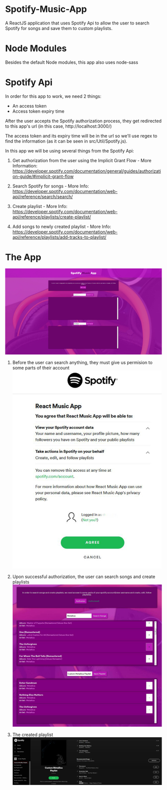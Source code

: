 # Spotify-Music-App
A ReactJS application that uses Spotify Api to allow the user to search Spotify for songs and save them to custom playlists.

# Node Modules
Besides the default Node modules, this app also uses node-sass

# Spotify Api
In order for this app to work, we need 2 things:
- An access token
- Access token expiry time

After the user accepts the Spotify authorization process, they get redirected to this app's url (in this case, http://localhost:3000/)

The access token and its expiry time will be in the url so we'll use regex to find the information (as it can be seen in src/Util/Spotify.js).

In this app we will be using several things from the Spotify Api:

1) Get authorization from the user using the Implicit Grant Flow - More Information: https://developer.spotify.com/documentation/general/guides/authorization-guide/#implicit-grant-flow

2) Search Spotify for songs - More Info: https://developer.spotify.com/documentation/web-api/reference/search/search/

3) Create playlist - More Info: https://developer.spotify.com/documentation/web-api/reference/playlists/create-playlist/

4) Add songs to newly created playlist - More Info: https://developer.spotify.com/documentation/web-api/reference/playlists/add-tracks-to-playlist/

# The App
![The Music App](/app-img/app.jpg)

1) Before the user can search anything, they must give us permision to some parts of their account
![Spotify Auth Page](/app-img/authorize.jpg)

2) Upon successful authorization, the user can search songs and create playlists
![The Music App with search results](/app-img/search-songs.jpg)

3) The created playlist
![Created playlist on Spotify](/app-img/playlist.jpg)
